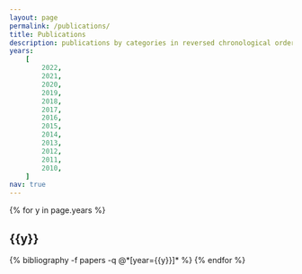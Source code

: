 ```yaml
---
layout: page
permalink: /publications/
title: Publications
description: publications by categories in reversed chronological order. generated by jekyll-scholar.
years:
    [
        2022,
        2021,
        2020,
        2019,
        2018,
        2017,
        2016,
        2015,
        2014,
        2013,
        2012,
        2011,
        2010,
    ]
nav: true
---
```


<div class="publications">

{% for y in page.years %}

  <h2 class="year">{{y}}</h2>
  {% bibliography -f papers -q @*[year={{y}}]* %}
{% endfor %}

</div>
